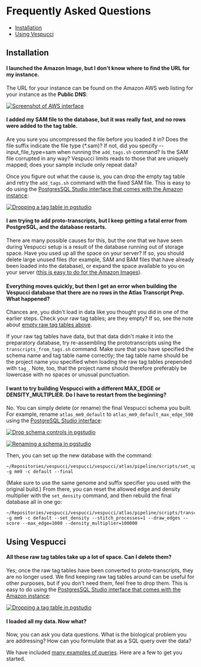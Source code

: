 # Frequently Asked Questions

* [Installation](#installation)
* [Using Vespucci](#using-vespucci)

## Installation

#### I launched the Amazon Image, but I don't know where to find the URL for my instance.

The URL for your instance can be found on the Amazon AWS web listing for your instance as the **Public DNS**:

<a href="/documentation/images/finding_AWS_URL_large.png" target="_blank"><img alt="Screenshot of AWS interface" src="/images/finding_AWS_URL.png" /></a>

#### <span id="no-raw-tags">I added my SAM file to the database, but it was really fast, and no rows were added to the tag table.</span>

Are you sure you uncompressed the file before you loaded it in? Does the file suffix indicate the file type (*.sam)? If not, did you specify --input_file_type=sam when running the `add_tags.sh` command? Is the SAM file corrupted in any way? Vespucci limits reads to those that are uniquely mapped; does your sample include only repeat data?

Once you figure out what the cause is, you can drop the empty tag table and retry the `add_tags.sh` command with the fixed SAM file. This is easy to do using the <a href="/README.md#e-etc" target="_blank">PostgresSQL Studio interface that comes with the Amazon instance</a>:

<a href="/documentation/images/drop_table_large.png" target="_blank"><img alt="Dropping a tag table in pgstudio" src="/images/drop_table.png" /></a>

#### I am trying to add proto-transcripts, but I keep getting a fatal error from PostgreSQL, and the database restarts.

There are many possible causes for this, but the one that we have seen during Vespucci setup is a result of the database running out of storage space. Have you used up all the space on your server? If so, you should delete large unused files (for example, SAM and BAM files that have already been loaded into the database), or expand the space available to you on your server (<a href="http://docs.aws.amazon.com/AWSEC2/latest/UserGuide/ebs-expand-volume.html" target="_blank">this is easy to do for the Amazon Images</a>).

#### Everything moves quickly, but then I get an error when building the Vespucci database that there are no rows in the Atlas Transcript Prep. What happened?

Chances are, you didn't load in data like you thought you did in one of the earlier steps. Check your raw tag tables; are they empty? If so, see the note about [empty raw tag tables above](#no-raw-tags).

If your raw tag tables have data, but that data didn't make it into the preparatory database, try re-assembling the prototranscripts using the `transcripts_from_tags.sh` command. Make sure that you have specified the schema name and tag table name correctly; the tag table name should be the project name you specified when loading the raw tag tables prepended with `tag_`. Note, too, that the project name should therefore preferably be lowercase with no spaces or unusual punctuation. 

#### I want to try building Vespucci with a different MAX_EDGE or DENSITY_MULTIPLIER. Do I have to restart from the beginning?

No. You can simply delete (or rename) the final Vespucci schema you built. For example, rename `atlas_mm9_default` to `atlas_mm9_default_max_edge_500` using the <a href="/README.md#e-etc" target="_blank">PostgreSQL Studio interface</a>: 

<a href="/documentation/images/drop_schema_large.png" target="_blank"><img alt="Drop schema controls in pgstudio" src="/images/drop_schema.png" /></a>

<a href="/documentation/images/rename_schema_large.png" target="_blank"><img alt="Renaming a schema in pgstudio" src="/images/rename_schema.png" /></a>

Then, you can set up the new database with the command:

	~/Repositories/vespucci/vespucci/vespucci/atlas/pipeline/scripts/set_up_database.sh -g mm9 -c default --final

(Make sure to use the same genome and suffix specifier you used with the original build.) From there, you can reset the allowed edge and density multiplier with the `set_density` command, and then rebuild the final database all in one go:

	~/Repositories/vespucci/vespucci/vespucci/atlas/pipeline/scripts/transcripts_from_tags.sh -g mm9 -c default --set_density --stitch_processes=1 --draw_edges --score --max_edge=1000 --density_multiplier=100000


## Using Vespucci

#### All these raw tag tables take up a lot of space. Can I delete them?

Yes; once the raw tag tables have been converted to proto-transcripts, they are no longer used. We find keeping raw tag tables around can be useful for other purposes, but if you don't need them, feel free to drop them. This is easy to do using the <a href="/README.md#e-etc" target="_blank">PostgresSQL Studio interface that comes with the Amazon instance</a>:

<a href="/documentation/images/drop_table_large.png" target="_blank"><img alt="Dropping a tag table in pgstudio" src="/images/drop_table.png" /></a>

#### I loaded all my data. Now what? 

Now, you can ask you data questions. What is the biological problem you are addressing? How can you formulate that as a SQL query over the data?

We have included <a href="/documentation/sample_queries" target="_blank">many examples of queries</a>. Here are a few to get you started.

